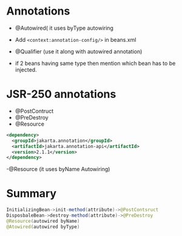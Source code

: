 # Annotations

- @Autowired( it uses byType autowiring
- Add `<context:annotation-config/>` in beans.xml

- @Qualifier (use it along with autowired annotation)
- if 2 beans having same type then mention which bean has to be injected.


# JSR-250 annotations
- @PostContruct
- @PreDestroy
- @Resource

```xml
<dependency>
  <groupId>jakarta.annotation</groupId>
  <artifactId>jakarta.annotation-api</artifactId>
  <version>2.1.1</version>
</dependency>
```
-@Resource (it uses byName Autowiring)

# Summary

```java
InitializingBean->init-method(attribute)->@PostContsruct
DisposbaleBean->destroy-method(attribute)->@PreDestroy
@Resource(autowired byName) 
@Atowired(autowired byType)
```